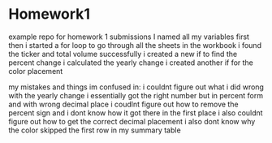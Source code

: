 # Homework1
example repo for homework 1 submissions 
I named all my variables first 
then i started a for loop to go through all the sheets in the workbook
i found the ticker and total volume successfully 
i created a new if to find the percent change 
i calculated the yearly change 
i created another if for the color placement 

my mistakes and things im confused in:
i couldnt figure out what i did wrong with the yearly change
i essentially got the right number but in percent form and with wrong decimal place 
i coudlnt figure out how to remove the percent sign and i dont know how it got there in the first place 
i also couldnt figure out how to get the correct decimal placement 
i also dont know why the color skipped the first row in my summary table 
